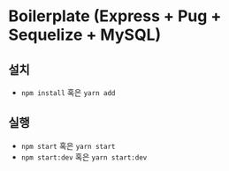 Boilerplate (Express + Pug + Sequelize + MySQL)
====

## 설치
- `npm install` 혹은 `yarn add`

## 실행
- `npm start` 혹은 `yarn start`
- `npm start:dev` 혹은 `yarn start:dev`
